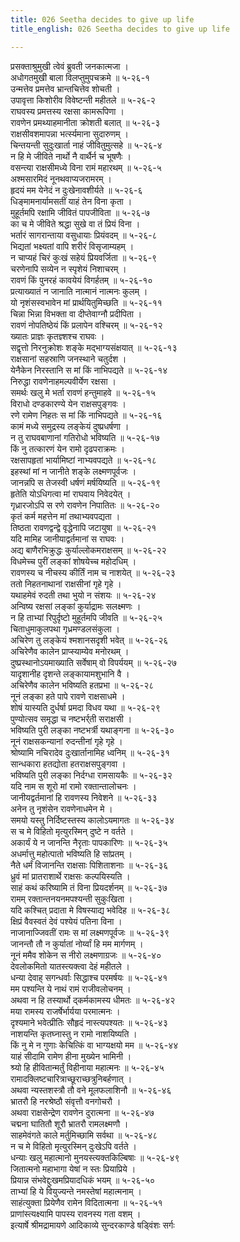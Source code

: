 ```yaml
---
title: 026 Seetha decides to give up life
title_english: 026 Seetha decides to give up life

---
```

प्रसक्ताश्रुमुखी त्वेवं ब्रुवती जनकात्मजा ।  
अधोगतमुखी बाला विलप्तुमुपचक्रमे ॥ ५-२६-१  
उन्मत्तेव प्रमत्तेव भ्रान्तचित्तेव शोचती ।  
उपावृत्ता किशोरीव विवेष्टन्ती महीतले ॥ ५-२६-२  
राघवस्य प्रमत्तस्य रक्षसा कामरूपिणा ।  
रावणेन प्रमथ्याहमानीता क्रोशती बलात् ॥ ५-२६-३  
राक्षसीवशमापन्ना भर्त्स्यमाना सुदारुणम् ।  
चिन्तयन्ती सुदुःखार्ता नाहं जीवितुमुत्सहे ॥ ५-२६-४  
न हि मे जीविते नार्थो नै वार्थैर्न च भूषणैः ।  
वसन्त्या राक्षसीमध्ये विना रामं महारथम् ॥ ५-२६-५  
अश्मसारमिदं नूनथवाप्यजरामरम् ।  
हृदयं मम येनेदं न दुःखेनावशीर्यते ॥ ५-२६-६  
धिङ्मामनार्यामसतीं याहं तेन विना कृता ।  
मुहूर्तमपि रक्षामि जीवितं पापजीविता ॥ ५-२६-७  
का च मे जीविते श्रद्धा सुखे वा तं प्रियं विना ।  
भर्तारं सागरान्ताया वसुधायाः प्रियंवदम् ॥ ५-२६-८  
भिद्यतां भक्ष्यतां वापि शरीरं विसृजाम्यहम् ।  
न चाप्यहं चिरं कुःखं सहेयं प्रियवर्जिता ॥ ५-२६-९  
चरणेनापि सव्येन न स्पृशेयं निशाचरम् ।  
रावणं किं पुनरहं कावयेयं विगर्हतम् ॥ ५-२६-१०  
प्रत्याख्यातं न जानाति नात्मानं नात्मनः कुलम् ।  
यो नृशंसस्वभावेन मां प्रार्थयितुमिच्छति ॥ ५-२६-११  
चिन्ना भिन्ना विभक्ता वा दीप्तेवाग्नौ प्रदीपिता ।  
रावणं नोपतिष्ठेयं किं प्रलापेन वश्चिरम् ॥ ५-२६-१२  
ख्यातः प्राज्ञः कृतज्ञ्शश्च राघवः ।  
सद्वृत्तो निरनुक्रोशः शङ्के मद्भाग्यसंक्षयात् ॥ ५-२६-१३  
राक्षसानां सहस्राणि जनस्थाने चतुर्दश ।  
येनैकेन निरस्तानि स मां किं नाभिपद्यते ॥ ५-२६-१४  
निरुद्धा रावणेनाहमल्पवीर्येण रक्षसा ।  
समर्थः खलु मे भर्ता रावणं हन्तुमाहवे ॥ ५-२६-१५  
विराधो दण्डकारण्ये येन राक्षसपुङ्गवः ।  
रणे रामेण निहतः स मां किं नाभिपद्यते ॥ ५-२६-१६  
कामं मध्ये समुद्रस्य लङ्केयं दुष्प्रधर्षणा ।  
न तु राघवबाणानां गतिरोधो भविष्यति ॥ ५-२६-१७  
किं नु तत्कारणं येन रामो दृढपराक्रमः ।  
रक्षसापहृतां भार्यामिष्टां नाभ्यवपद्यते ॥ ५-२६-१८  
इहस्थां मां न जानीते शङ्के लक्ष्मणपूर्वजः ।  
जानन्नपि स तेजस्वी धर्षणं मर्षयिष्यति ॥ ५-२६-१९  
हृतेति योऽधिगत्वा मां राघवाय निवेदयेत् ।  
गृध्रारजोऽपि स रणे रावणेन निपातितः ॥ ५-२६-२०  
कृतं कर्म महत्तेन मां तथाभ्यवपद्यता ।  
तिष्ठता रावणद्वन्द्वे वृद्धेनापि जटायुषा ॥ ५-२६-२१  
यदि मामिह जानीयाद्वर्तमानां स राघवः ।  
अद्य बाणैरभिक्रुद्धः कुर्याल्लोकमराक्षसम् ॥ ५-२६-२२  
विधमेच्च पुरीं लङ्कां शोषयेच्च महोदधिम् ।  
रावणस्य च नीचस्य कीर्तिं नाम च नाशयेत् ॥ ५-२६-२३  
ततो निहतनाथानां राक्षसीनां गृहे गृहे ।  
यथाहमेवं रुदती तथा भुयो न संशयः ॥ ५-२६-२४  
अन्विष्य रक्षसां लङ्कां कुर्याद्रामः सलक्ष्मणः ।  
न हि ताभ्यां रिपुर्दृष्टो मुहूर्तमपि जीवति ॥ ५-२६-२५  
चिताधुमाकुलपथा गृध्रमण्डलसंकुला ।  
अचिरेण तु लङ्केयं श्मशानसदृशी भवेत् ॥ ५-२६-२६  
अचिरेणैव कालेन प्राप्स्याम्येव मनोरथम् ।  
दुष्प्रस्थानोऽयमाख्याति सर्वेषाम् वो विपर्ययम् ॥ ५-२६-२७  
यादृशानीह दृशन्ते लङ्कायामशुभानि वै ।  
अचिरेणैव कालेन भविष्यति हतप्रभा ॥ ५-२६-२८  
नूनं लङ्का हते पापे रावणे राक्षसाधमे ।  
शोषं यास्यति दुर्धर्षा प्रमदा विधव यथा ॥ ५-२६-२९  
पुण्योत्सव समृद्धा च नष्टभर्र्ती सराक्षसी ।  
भविष्यति पुरी लङ्का नष्टभर्त्री यथाङ्गना ॥ ५-२६-३०  
नूनं राक्षसकन्यानां रुदन्तीनां गृहे गृहे ।  
श्रोष्यामि नचिरादेव दुःखार्तानामिह ध्वनिम् ॥ ५-२६-३१  
सान्धकारा हतद्योता हतराक्षसपुङ्गवा ।  
भविष्यति पुरी लङ्का निर्दग्धा रामसायकैः ॥ ५-२६-३२  
यदि नाम स शूरो मां रामो रक्तान्तालोचनः ।  
जानीयद्वर्तमानां हि रावणस्य निवेशने ॥ ५-२६-३३  
अनेन तु नृशंसेन रावणेनाधमेन मे ।  
समयो यस्तु निर्दिष्टस्तस्य कालोऽयमागतः ॥ ५-२६-३४  
स च मे विहितो मृत्युरस्मिन् दुष्टे न वर्तते ।  
अकार्यं ये न जानन्ति नैरृताः पापकारिणः ॥ ५-२६-३५  
अधर्मात्तु महोत्पातो भविष्यति हि सांप्रतम् ।  
नैते धर्मं विजानन्ति राक्षसाः पिशिताशनाः ॥ ५-२६-३६  
ध्रुवं मां प्रातराशार्थे राक्षसः कल्पयिस्यति ।  
साहं कथं करिष्यामि तं विना प्रियदर्शनम् ॥ ५-२६-३७  
रामम् रक्तान्तनयनमपश्यन्ती सुकुःखिता ।  
यदि कश्चित् प्रदाता मे विषस्याद्य भवेदिह ॥ ५-२६-३८  
क्षिप्रं वैवस्वतं देवं पश्येयं पतिना विना ।  
नाजानाज्जिवतीं रामः स मां लक्ष्मणपूर्वजः ॥ ५-२६-३९  
जानन्तौ तौ न कुर्यातां नोर्य्वां हि मम मार्गणम् ।  
नूनं ममैव शोकेन स नीरो लक्ष्मणाग्रजः ॥ ५-२६-४०  
देवलोकमितो यातस्त्यक्त्वा देहं महीतले ।  
धन्या देवाह् सगन्धर्वाः सिद्धाश्च परमर्षयः ॥ ५-२६-४१  
मम पश्यन्ति ये नाथं रामं राजीवलोचनम् ।  
अथवा न हि तस्यार्थो द्कर्मकामस्य धीमतः ॥ ५-२६-४२  
मया रामस्य राजर्षेर्भार्यया परमात्मनः ।  
दृश्यमाने भवेत्प्रीतिः सौहृदं नास्त्यपश्यतः ॥ ५-२६-४३  
नाशयन्ति कृतघ्नास्तु न रामो नाशयिष्यति ।  
किं नु मे न गुणाः केचित्किं वा भाग्यक्षयो मम ॥ ५-२६-४४  
याहं सीदामि रामेण हीना मुख्येन भामिनी ।  
श्र्यो हि हीवितान्मर्तुं विहीनाया महात्मनः ॥ ५-२६-४५  
रामादक्लिष्टचारित्राच्छूराच्छत्रुनिबर्हणात् ।  
अथवा न्यस्तशस्त्रौ तौ वने मूलफलाशिनौ ॥ ५-२६-४६  
भ्रातरौ हि नरश्रेष्ठौ संवृत्तौ वनगोचरौ ।  
अथवा राक्षसेन्द्रेण रावणेन दुरात्मना ॥ ५-२६-४७  
चद्मना घातितौ शूरौ भ्रातरौ रामलक्ष्मणौ ।  
साहमेवंगते काले मर्तुमिच्छामि सर्वथा ॥ ५-२६-४८  
न च मे विहितो मृत्युरस्मिन् दुःखेऽपि वर्तते ।  
धन्याः खलु महात्मानो मुनयस्त्यक्तकिल्बिषाः ॥ ५-२६-४९  
जितात्मनो महाभागा येषां न स्तः प्रियाप्रिये ।  
प्रियान्न संभवेद्दुःखमप्रियादधिकं भयम् ॥ ५-२६-५०  
ताभ्यां हि ये वियुज्यन्ते नमस्तेषां महात्मनाम् ।  
साहंत्युक्ता प्रियेणैव रामेन विदितात्मना ॥ ५-२६-५१  
प्राणांस्त्यक्ष्यामि पापस्य रावनस्य गता वशम् ।  
इत्यार्षे श्रीमद्रामायणे आदिकाव्ये सुन्दरकाण्डे षड्विंशः सर्गः